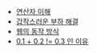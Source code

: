 * [연산자 이해](know-operator/)
* [갑작스러운 부하 해결](solve-load/)
* [웹의 동작 방식](how-to-running-browser/)
* [0.1 + 0.2 != 0.3 인 이유](IEEE-754-double/)